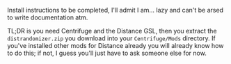 ---
---
Install instructions to be completed, I'll admit I am... lazy and can't be arsed to write documentation atm.

TL;DR is you need Centrifuge and the Distance GSL, then you extract the `distrandomizer.zip` you download into your `Centrifuge/Mods` directory.
If you've installed other mods for Distance already you will already know how to do this; if not, I guess you'll just have to ask someone else for now.